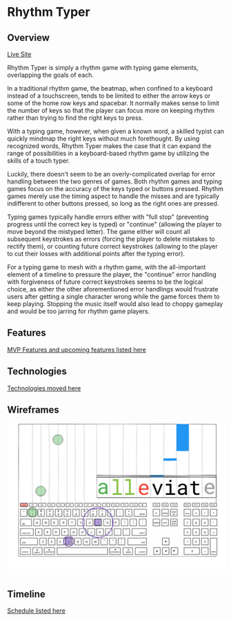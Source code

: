 # Rhythm Typer

## Overview

[Live Site](https://stevenmchoi.github.io/rhythm_typer/)

Rhythm Typer is simply a rhythm game with typing game elements, overlapping the goals of each.

In a traditional rhythm game, the beatmap, when confined to a keyboard instead
of a touchscreen, tends to be limited to either the arrow keys or some of the
home row keys and spacebar. It normally makes sense to limit the number of keys
so that the player can focus more on keeping rhythm rather than trying to find the right keys to press.

With a typing game, however, when given a known word, a skilled typist can
quickly mindmap the right keys without much forethought. By using recognized words,
Rhythm Typer makes the case that it can expand the range of possibilities in a
keyboard-based rhythm game by utilizing the skills of a touch typer.

Luckily, there doesn't seem to be an overly-complicated overlap for error
handling between the two genres of games. Both rhythm games and typing games
focus on the accuracy of the keys typed or buttons pressed. Rhythm games merely
use the timing aspect to handle the misses and are typically indifferent to
other buttons pressed, so long as the right ones are pressed.

Typing games typically handle errors either with "full stop" (preventing
progress until the correct key is typed) or "continue" (allowing the player to
move beyond the mistyped letter). The game either will count all subsequent
keystrokes as errors (forcing the player to delete mistakes to rectify them), or
counting future correct keystrokes (allowing to the player to cut their losses with additional points after the typing error).

For a typing game to mesh with a rhythm game, with the all-important element of
a timeline to pressure the player, the "continue" error handling with
forgiveness of future correct keystrokes
seems to be the logical choice, as either the other aforementioned error
handlings would frustrate users after getting a single character wrong while the
game forces them to keep playing. Stopping the music itself would also lead to
choppy gameplay and would be too jarring for rhythm game players.

## Features

[MVP Features and upcoming features listed here](https://github.com/stevenmchoi/rhythm_typer/wiki/Features)

## Technologies

[Technologies moved here](https://github.com/stevenmchoi/rhythm_typer/wiki/Technologies)

## Wireframes

![main-view](https://github.com/stevenmchoi/rhythm_typer/blob/master/assets/wireframes/main_view_wireframe.png)

## Timeline

[Schedule listed here](https://github.com/stevenmchoi/rhythm_typer/wiki/Timeline)

